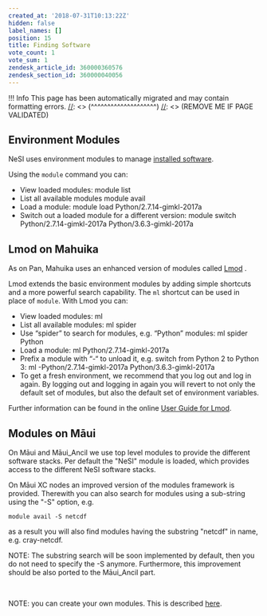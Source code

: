 ```yaml
---
created_at: '2018-07-31T10:13:22Z'
hidden: false
label_names: []
position: 15
title: Finding Software
vote_count: 1
vote_sum: 1
zendesk_article_id: 360000360576
zendesk_section_id: 360000040056
---
```



[//]: <> (REMOVE ME IF PAGE VALIDATED)
[//]: <> (vvvvvvvvvvvvvvvvvvvv)
 !!! Info
     This page has been automatically migrated and may contain formatting errors.
[//]: <> (^^^^^^^^^^^^^^^^^^^^)
[//]: <> (REMOVE ME IF PAGE VALIDATED)
## Environment Modules

NeSI uses environment modules to manage [installed
software](https://support.nesi.org.nz/hc/articles/360000170355).

Using the `module` command you can:

-   View loaded modules:
        module list
-   List all available modules
        module avail
-   Load a module:
        module load Python/2.7.14-gimkl-2017a
-   Switch out a loaded module for a different version:
        module switch Python/2.7.14-gimkl-2017a Python/3.6.3-gimkl-2017a

## Lmod on Mahuika

As on Pan, Mahuika uses an enhanced version of modules called
[Lmod](https://lmod.readthedocs.io/en/latest/010_user.html) .

Lmod extends the basic environment modules by adding simple shortcuts
and a more powerful search capability. The `ml` shortcut can be used in
place of `module`. With Lmod you can:

-   View loaded modules:
        ml
-   List all available modules:
        ml spider
-   Use “spider” to search for modules, e.g. “Python” modules:
        ml spider Python
-   Load a module:
        ml Python/2.7.14-gimkl-2017a
-   Prefix a module with “-“ to unload it, e.g. switch from Python 2 to
    Python 3:
        ml -Python/2.7.14-gimkl-2017a Python/3.6.3-gimkl-2017a
-   To get a fresh environment, we recommend that you log out and log in
    again. By logging out and logging in again you will revert to not
    only the default set of modules, but also the default set of
    environment variables.

Further information can be found in the online [User Guide for
Lmod](https://lmod.readthedocs.io/en/latest/010_user.html).

## Modules on Māui

On Māui and Māui\_Ancil we use top level modules to provide the
different software stacks. Per default the "NeSI" module is loaded,
which provides access to the different NeSI software stacks.

On Māui XC nodes an improved version of the modules framework is
provided. Therewith you can also search for modules using a sub-string
using the "-S" option, e.g.

    module avail -S netcdf

as a result you will also find modules having the substring "netcdf" in
name, e.g. cray-netcdf.

NOTE: The substring search will be soon implemented by default, then you
do not need to specify the -S anymore. Furthermore, this improvement
should be also ported to the Māui\_Ancil part.

 

NOTE: you can create your own modules. This is described
[here](https://support.nesi.org.nz/hc/en-gb/articles/360000474535-Installing-Third-Party-applications).
